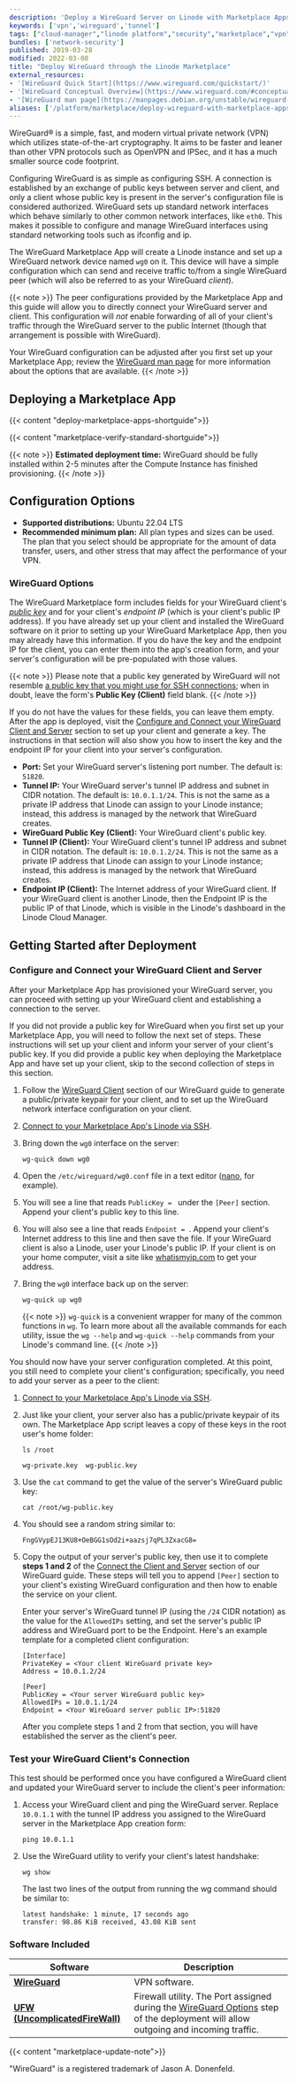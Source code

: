 ```yaml
---
description: 'Deploy a WireGuard Server on Linode with Marketplace Apps.'
keywords: ['vpn','wireguard','tunnel']
tags: ["cloud-manager","linode platform","security","marketplace","vpn"]
bundles: ['network-security']
published: 2019-03-28
modified: 2022-03-08
title: "Deploy WireGuard through the Linode Marketplace"
external_resources:
- '[WireGuard Quick Start](https://www.wireguard.com/quickstart/)'
- '[WireGuard Conceptual Overview](https://www.wireguard.com/#conceptual-overview)'
- '[WireGuard man page](https://manpages.debian.org/unstable/wireguard-tools/wg.8.en.html)'
aliases: ['/platform/marketplace/deploy-wireguard-with-marketplace-apps/', '/platform/one-click/deploy-wireguard-with-one-click-apps/','/guides/deploy-wireguard-with-one-click-apps/','/guides/deploy-wireguard-with-marketplace-apps/','/guides/wireguard-marketplace-app/']
---
```

<!-- {{< youtube Q1I6-clkQmQ >}} -->

WireGuard&#174; is a simple, fast, and modern virtual private network (VPN) which utilizes state-of-the-art cryptography. It aims to be faster and leaner than other VPN protocols such as OpenVPN and IPSec, and it has a much smaller source code footprint.

Configuring WireGuard is as simple as configuring SSH. A connection is established by an exchange of public keys between server and client, and only a client whose public key is present in the server's configuration file is considered authorized. WireGuard sets up standard network interfaces which behave similarly to other common network interfaces, like `eth0`. This makes it possible to configure and manage WireGuard interfaces using standard networking tools such as ifconfig and ip.

The WireGuard Marketplace App will create a Linode instance and set up a WireGuard network device named `wg0` on it. This device will have a simple configuration which can send and receive traffic to/from a single WireGuard peer (which will also be referred to as your WireGuard *client*).

{{< note >}}
The peer configurations provided by the Marketplace App and this guide will allow you to directly connect your WireGuard server and client. This configuration will *not* enable forwarding of all of your client's traffic through the WireGuard server to the public Internet (though that arrangement is possible with WireGuard).

Your WireGuard configuration can be adjusted after you first set up your Marketplace App; review the [WireGuard man page](https://manpages.debian.org/unstable/wireguard-tools/wg.8.en.html) for more information about the options that are available.
{{< /note >}}

## Deploying a Marketplace App

{{< content "deploy-marketplace-apps-shortguide">}}

{{< content "marketplace-verify-standard-shortguide">}}

{{< note >}}
**Estimated deployment time:** WireGuard should be fully installed within 2-5 minutes after the Compute Instance has finished provisioning.
{{< /note >}}

## Configuration Options

- **Supported distributions:** Ubuntu 22.04 LTS
- **Recommended minimum plan:** All plan types and sizes can be used. The plan that you select should be appropriate for the amount of data transfer, users, and other stress that may affect the performance of your VPN.

### WireGuard Options

The WireGuard Marketplace form includes fields for your WireGuard client's [*public key*](https://www.wireguard.com/quickstart/#key-generation) and for your client's *endpoint IP* (which is your client's public IP address). If you have already set up your client and installed the WireGuard software on it prior to setting up your WireGuard Marketplace App, then you may already have this information. If you do have the key and the endpoint IP for the client, you can enter them into the app's creation form, and your server's configuration will be pre-populated with those values.

{{< note >}}
Please note that a public key generated by WireGuard will not resemble [a public key that you might use for SSH connections](/docs/guides/use-public-key-authentication-with-ssh/); when in doubt, leave the form's **Public Key (Client)** field blank.
{{< /note >}}

If you do not have the values for these fields, you can leave them empty. After the app is deployed, visit the [Configure and Connect your WireGuard Client and Server](#configure-and-connect-your-wireguard-client-and-server) section to set up your client and generate a key. The instructions in that section will also show you how to insert the key and the endpoint IP for your client into your server's configuration.

- **Port:** Set your WireGuard server's listening port number. The default is: `51820`.
- **Tunnel IP:** Your WireGuard server's tunnel IP address and subnet in CIDR notation. The default is: `10.0.1.1/24`. This is not the same as a private IP address that Linode can assign to your Linode instance; instead, this address is managed by the network that WireGuard creates.
- **WireGuard Public Key (Client):** Your WireGuard client's public key.
- **Tunnel IP (Client):** Your WireGuard client's tunnel IP address and subnet in CIDR notation. The default is: `10.0.1.2/24`. This is not the same as a private IP address that Linode can assign to your Linode instance; instead, this address is managed by the network that WireGuard creates.
- **Endpoint IP (Client):** The Internet address of your WireGuard client. If your WireGuard client is another Linode, then the Endpoint IP is the public IP of that Linode, which is visible in the Linode's dashboard in the Linode Cloud Manager.

## Getting Started after Deployment

### Configure and Connect your WireGuard Client and Server

After your Marketplace App has provisioned your WireGuard server, you can proceed with setting up your WireGuard client and establishing a connection to the server.

If you did not provide a public key for WireGuard when you first set up your Marketplace App, you will need to follow the next set of steps. These instructions will set up your client and inform your server of your client's public key. If you did provide a public key when deploying the Marketplace App and have set up your client, skip to the second collection of steps in this section.


1.   Follow the [WireGuard Client](/docs/guides/set-up-wireguard-vpn-on-ubuntu/#wireguard-client) section of our WireGuard guide to generate a public/private keypair for your client, and to set up the WireGuard network interface configuration on your client.

1.  [Connect to your Marketplace App's Linode via SSH](/docs/products/compute/compute-instances/guides/set-up-and-secure/#connect-to-the-instance).

1.  Bring down the `wg0` interface on the server:

        wg-quick down wg0

1.  Open the `/etc/wireguard/wg0.conf` file in a text editor ([nano](/docs/quick-answers/linux/use-nano-to-edit-files-in-linux/), for example).

1.  You will see a line that reads `PublicKey = ` under the `[Peer]` section. Append your client's public key to this line.

1.  You will also see a line that reads `Endpoint = `. Append your client's Internet address to this line and then save the file. If your WireGuard client is also a Linode, user your Linode's public IP. If your client is on your home computer, visit a site like [whatismyip.com](https://www.whatismyip.com) to get your address.

1.  Bring the `wg0` interface back up on the server:

        wg-quick up wg0

    {{< note >}}
    `wg-quick` is a convenient wrapper for many of the common functions in `wg`. To learn more about all the available commands for each utility, issue the `wg --help` and `wg-quick --help` commands from your Linode's command line.
    {{< /note >}}

You should now have your server configuration completed. At this point, you still need to complete your client's configuration; specifically, you need to add your server as a peer to the client:

1.  [Connect to your Marketplace App's Linode via SSH](/docs/products/compute/compute-instances/guides/set-up-and-secure/#connect-to-the-instance).

1.  Just like your client, your server also has a public/private keypair of its own. The Marketplace App script leaves a copy of these keys in the root user's home folder:

        ls /root

    ```output
    wg-private.key	wg-public.key
    ```

1.  Use the `cat` command to get the value of the server's WireGuard public key:

        cat /root/wg-public.key

1.  You should see a random string similar to:

    ```output
    FngGVypEJ13KU8+OeBGG1sOd2i+aazsj7qPL3ZxacG8=
    ```

1.  Copy the output of your server's public key, then use it to complete **steps 1 and 2** of the [Connect the Client and Server](/docs/guides/set-up-wireguard-vpn-on-ubuntu/#connect-the-client-and-server) section of our WireGuard guide. These steps will tell you to append `[Peer]` section to your client's existing WireGuard configuration and then how to enable the service on your client.

    Enter your server's WireGuard tunnel IP (using the `/24` CIDR notation) as the value for the `AllowedIPs` setting, and set the server's public IP address and WireGuard port to be the Endpoint. Here's an example template for a completed client configuration:

    ```file
    [Interface]
    PrivateKey = <Your client WireGuard private key>
    Address = 10.0.1.2/24

    [Peer]
    PublicKey = <Your server WireGuard public key>
    AllowedIPs = 10.0.1.1/24
    Endpoint = <Your WireGuard server public IP>:51820
    ```

    After you complete steps 1 and 2 from that section, you will have established the server as the client's peer.

### Test your WireGuard Client's Connection

This test should be performed once you have configured a WireGuard client and updated your WireGuard server to include the client's peer information:

1.  Access your WireGuard client and ping the WireGuard server. Replace `10.0.1.1` with the tunnel IP address you assigned to the WireGuard server in the Marketplace App creation form:

        ping 10.0.1.1

1.  Use the WireGuard utility to verify your client's latest handshake:

        wg show

    The last two lines of the output from running the wg command should be similar to:

    ```output
    latest handshake: 1 minute, 17 seconds ago
    transfer: 98.86 KiB received, 43.08 KiB sent
    ```

### Software Included

| **Software** | **Description** |
|--------------|-----------------|
| [**WireGuard**](https://www.wireguard.com) | VPN software. |
| [**UFW (UncomplicatedFireWall)**](https://wiki.ubuntu.com/UncomplicatedFirewall) | Firewall utility. The Port assigned during the [WireGuard Options](#wireguard-options) step of the deployment will allow outgoing and incoming traffic. |

{{< content "marketplace-update-note">}}

"WireGuard" is a registered trademark of Jason A. Donenfeld.